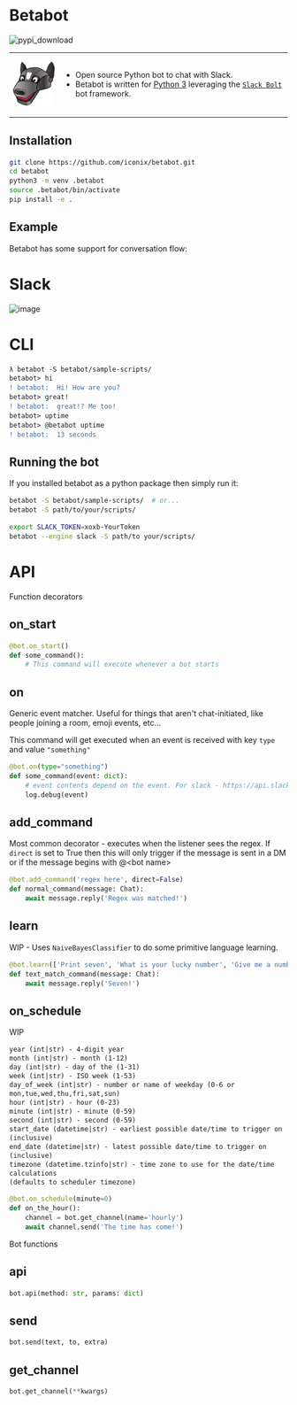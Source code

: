 # Betabot
![pypi_download][]

<table>
<tbody>
<tr class="odd">
<td><p><img src="images/logo.png" alt="image" /></p></td>
<td><ul>
<li>Open source Python bot to chat with Slack.</li>
<li>Betabot is written for <a href="https://www.python.org/">Python 3</a> leveraging the <a href="https://github.com/slackapi/bolt-python"><code>Slack Bolt</code></a> bot framework.</li>
</ul></td>
</tr>
</tbody>
</table>

## Installation

```bash
git clone https://github.com/iconix/betabot.git
cd betabot
python3 -m venv .betabot
source .betabot/bin/activate
pip install -e .
```

## Example

Betabot has some support for conversation flow:

# Slack

![image][]

# CLI

```diff
λ betabot -S betabot/sample-scripts/
betabot> hi
! betabot:  Hi! How are you?
betabot> great!
! betabot:  great!? Me too!
betabot> uptime
betabot> @betabot uptime
! betabot:  13 seconds
```

## Running the bot

If you installed betabot as a python package then simply run it:

```bash
betabot -S betabot/sample-scripts/  # or...
betabot -S path/to/your/scripts/
```

```bash
export SLACK_TOKEN=xoxb-YourToken
betabot --engine slack -S path/to your/scripts/
```

# API

Function decorators

## on_start

```python
@bot.on_start()
def some_command():
    # This command will execute whenever a bot starts
```

## on

Generic event matcher. Useful for things that aren't chat-initiated,
like people joining a room, emoji events, etc...

This command will get executed when an event is received with key `type` and value `"something"`

```python
@bot.on(type="something")
def some_command(event: dict):
    # event contents depend on the event. For slack - https://api.slack.com/events-api#receiving_events
    log.debug(event)
```

## add_command

Most common decorator - executes when the listener sees the regex. If `direct` is set to True then this will only
trigger if the message is sent in a DM or if the message begins with
@\<bot name\>

```python
@bot.add_command('regex here', direct=False)
def normal_command(message: Chat):
    await message.reply('Regex was matched!')
```

## learn

WIP - Uses `NaiveBayesClassifier` to do some primitive language learning.

```python
@bot.learn(['Print seven', 'What is your lucky number', 'Give me a number between six and eight'])
def text_match_command(message: Chat):
    await message.reply('Seven!')
```

## on_schedule

WIP

    year (int|str) - 4-digit year
    month (int|str) - month (1-12)
    day (int|str) - day of the (1-31)
    week (int|str) - ISO week (1-53)
    day_of_week (int|str) - number or name of weekday (0-6 or mon,tue,wed,thu,fri,sat,sun)
    hour (int|str) - hour (0-23)
    minute (int|str) - minute (0-59)
    second (int|str) - second (0-59)
    start_date (datetime|str) - earliest possible date/time to trigger on (inclusive)
    end_date (datetime|str) - latest possible date/time to trigger on (inclusive)
    timezone (datetime.tzinfo|str) - time zone to use for the date/time calculations
    (defaults to scheduler timezone)

```python
@bot.on_schedule(minute=0)
def on_the_hour():
    channel = bot.get_channel(name='hourly')
    await channel.send('The time has come!')
```

Bot functions

## api

```python
bot.api(method: str, params: dict)
```

## send

```python
bot.send(text, to, extra)
```

## get_channel

```python
bot.get_channel(**kwargs)
```

  [pypi_download]: https://badge.fury.io/py/alphabot.png
  [image]: images/example.png

